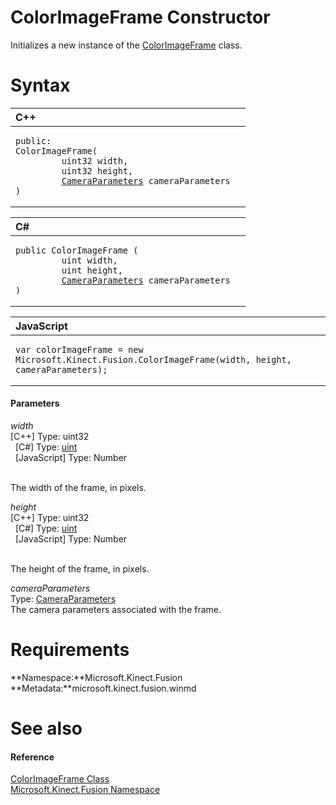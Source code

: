 ColorImageFrame Constructor  
===========================  

Initializes a new instance of the [ColorImageFrame](../ColorImageFrame_Class.md) class. <span id="syntaxSection"></span>

Syntax  
======  

<table>
<colgroup>
<col width="100%" />
</colgroup>
<thead>
<tr class="header">
<th align="left">C++</th>
</tr>
</thead>
<tbody>
<tr class="odd">
<td align="left"><pre><code>public:  
ColorImageFrame(  
         uint32 width,  
         uint32 height,  
         <a href="../CameraParameters_Structure.md">CameraParameters</a> cameraParameters  
)</code></pre></td>
</tr>
</tbody>
</table>

<table>
<colgroup>
<col width="100%" />
</colgroup>
<thead>
<tr class="header">
<th align="left">C#</th>
</tr>
</thead>
<tbody>
<tr class="odd">
<td align="left"><pre><code>public ColorImageFrame (  
         uint width,  
         uint height,  
         <a href="../CameraParameters_Structure.md">CameraParameters</a> cameraParameters  
)</code></pre></td>
</tr>
</tbody>
</table>

<table>
<colgroup>
<col width="100%" />
</colgroup>
<thead>
<tr class="header">
<th align="left">JavaScript</th>
</tr>
</thead>
<tbody>
<tr class="odd">
<td align="left"><pre><code>var colorImageFrame = new Microsoft.Kinect.Fusion.ColorImageFrame(width, height, cameraParameters);</code></pre></td>
</tr>
</tbody>
</table>

<span id="ID4EK"></span>
#### Parameters  

*width*    
[C++] Type: uint32  
  [C\#] Type: [uint](http://msdn.microsoft.com/en-us/library/system.uint32.aspx)  
  [JavaScript] Type: Number  
   

The width of the frame, in pixels.  

*height*    
[C++] Type: uint32  
  [C\#] Type: [uint](http://msdn.microsoft.com/en-us/library/system.uint32.aspx)  
  [JavaScript] Type: Number  
   

The height of the frame, in pixels.  

*cameraParameters*    
Type: [CameraParameters](../CameraParameters_Structure.md)  
The camera parameters associated with the frame.  

<span id="requirements"></span>

Requirements  
============  

**Namespace:**Microsoft.Kinect.Fusion  
**Metadata:**microsoft.kinect.fusion.winmd  

<span id="ID4EMB"></span>

See also  
========  

<span id="ID4EOB"></span>
#### Reference  

[ColorImageFrame Class](../ColorImageFrame_Class.md)  
 [Microsoft.Kinect.Fusion Namespace](../../Kinect.Fusion.md)  



<!--Please do not edit the data in the comment block below.-->
<!--
TOCTitle : ColorImageFrame Constructor
RLTitle : ColorImageFrame Constructor
KeywordK : ColorImageFrame class, constructor
KeywordK : ColorImageFrame.ColorImageFrame constructor
KeywordF : Microsoft.Kinect.Fusion.ColorImageFrame.#ctor
KeywordF : Microsoft.Kinect.Fusion.ColorImageFrame.ColorImageFrame
KeywordF : Microsoft.Kinect.Fusion.ColorImageFrame.New
KeywordF : Microsoft.Kinect.Fusion.ColorImageFrame.#ctor(System.UInt32,System.UInt32,Microsoft.Kinect.Fusion.CameraParameters)
KeywordF : ColorImageFrame.ColorImageFrame
KeywordF : ColorImageFrame.New
KeywordA : M:Microsoft.Kinect.Fusion.ColorImageFrame.#ctor(System.UInt32,System.UInt32,Microsoft.Kinect.Fusion.CameraParameters)
AssetID : M:Microsoft.Kinect.Fusion.ColorImageFrame.#ctor(System.UInt32,System.UInt32,Microsoft.Kinect.Fusion.CameraParameters)
Locale : en-us
CommunityContent : 1
APIType : Managed
APILocation : microsoft.kinect.fusion.winmd
APIName : Microsoft.Kinect.Fusion.ColorImageFrame
TargetOS : Windows
TopicType : kbSyntax
DevLang : VB
DevLang : CSharp
DevLang : JavaScript
DevLang : C++
DocSet : K4Wv2
ProjType : K4Wv2Proj
Technology : Kinect for Windows
Product : Kinect for Windows SDK v2
productversion : 20
-->
